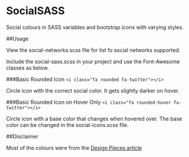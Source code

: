 # SocialSASS
Social colours in SASS variables and bootstrap icons with varying styles.

##Usage

View the social-networks.scss file for list fo social networks supported.

Include the social-sass.scss in your project and use the Font-Awesome classes as below.

###Basic Rounded Icon
`<i class="fa rounded fa-twitter"></i>`

Circle icon with the correct social color. It gets slightly darker on hover. 

###Basic Rounded Icon on Hover Only
`<i class="fa rounded-hover fa-twitter"></i>`

Circle icon with a base color that changes when hovered over. The base color can be changed in the social-icons.scss file.

##Disclaimer

Most of the colours were from the [Design Pieces article](http://designpieces.com/2012/12/social-media-colours-hex-and-rgb)